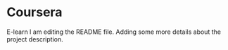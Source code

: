 # Coursera
E-learn
I am editing the README file. Adding some more details about the project description.
